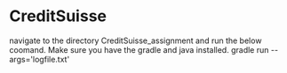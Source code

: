 # CreditSuisse

navigate to the directory CreditSuisse_assignment and run the below coomand. Make sure you have the gradle and java installed.
gradle run --args='logfile.txt'
